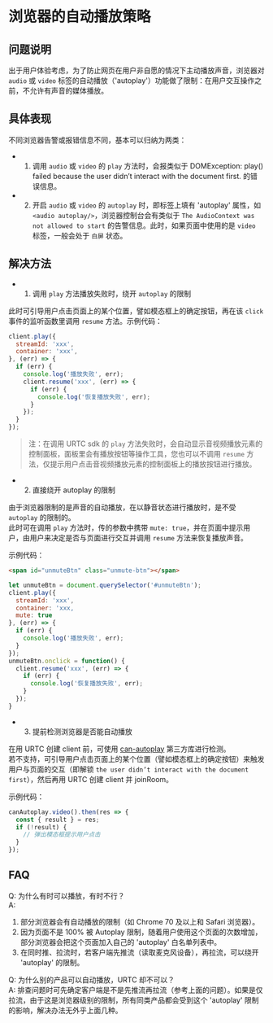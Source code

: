 # 浏览器的自动播放策略

## 问题说明

出于用户体验考虑，为了防止网页在用户非自愿的情况下主动播放声音，浏览器对 `audio` 或 `video` 标签的自动播放（'autoplay'）功能做了限制：在用户交互操作之前，不允许有声音的媒体播放。


## 具体表现

不同浏览器告警或报错信息不同，基本可以归纳为两类：

- 1. 调用 `audio` 或 `video` 的 `play` 方法时，会报类似于 DOMException: play() failed because the user didn’t interact with the document first. 的错误信息。

- 2. 开启 `audio` 或 `video`  的 `autoplay` 时，即标签上填有 'autoplay' 属性，如 `<audio autoplay/>`，浏览器控制台会有类似于 `The AudioContext was not allowed to start` 的告警信息。此时，如果页面中使用的是 `video` 标签，一般会处于 `白屏` 状态。


## 解决方法

- 1. 调用 `play` 方法播放失败时，绕开 `autoplay` 的限制

此时可引导用户点击页面上的某个位置，譬如模态框上的确定按钮，再在该  `click`  事件的监听函数里调用 `resume` 方法。示例代码：

```js
client.play({
  streamId: 'xxx',
  container: 'xxx',
}, (err) => {
  if (err) {
    console.log('播放失败', err);
    client.resume('xxx', (err) => {
      if (err) {
        console.log('恢复播放失败', err);
      }
    });
  }
});
```

> 注：在调用 URTC sdk 的 `play` 方法失败时，会自动显示音视频播放元素的控制面板，面板里会有播放按钮等操作工具，您也可以不调用 `resume` 方法，仅提示用户点击音视频播放元素的控制面板上的播放按钮进行播放。

- 2. 直接绕开 autoplay 的限制

由于浏览器限制的是声音的自动播放，在以静音状态进行播放时，是不受 `autoplay` 的限制的。    
此时可在调用 `play` 方法时，传的参数中携带 `mute: true`，并在页面中提示用户，由用户来决定是否与页面进行交互并调用 `resume` 方法来恢复播放声音。    

示例代码：

```html
<span id="unmuteBtn" class="unmute-btn"></span>
```

```js
let unmuteBtn = document.querySelector('#unmuteBtn');
client.play({
  streamId: 'xxx',
  container: 'xxx,
  mute: true
}, (err) => {
  if (err) {
    console.log('播放失败', err);
  }
});
unmuteBtn.onclick = function() {
  client.resume('xxx', (err) => {
    if (err) {
      console.log('恢复播放失败', err);
    }
  });
}
```

- 3. 提前检测浏览器是否能自动播放

在用 URTC 创建 client 前，可使用 [can-autoplay](https://www.npmjs.com/package/can-autoplay) 第三方库进行检测。    
若不支持，可引导用户点击页面上的某个位置（譬如模态框上的确定按钮）来触发用户与页面的交互（即解锁 `the user didn’t interact with the document first`），然后再用 URTC 创建 client 并 joinRoom。

示例代码：

```js
canAutoplay.video().then(res => {
  const { result } = res;
  if (!result) {
    // 弹出模态框提示用户点击
  }
});
```

## FAQ

Q: 为什么有时可以播放，有时不行？    
A:    
1. 部分浏览器会有自动播放的限制（如 Chrome 70 及以上和 Safari 浏览器）。    
2. 因为页面不是 100% 被 Autoplay 限制，随着用户使用这个页面的次数增加，部分浏览器会把这个页面加入自己的 'autoplay' 白名单列表中。    
3. 在同时推、拉流时，若客户端先推流（读取麦克风设备），再拉流，可以绕开 'autoplay' 的限制。   

Q: 为什么别的产品可以自动播放，URTC 却不可以？    
A: 排查问题时可先确定客户端是不是先推流再拉流（参考上面的问题）。如果是仅拉流，由于这是浏览器级别的限制，所有同类产品都会受到这个 'autoplay' 限制的影响，解决办法无外乎上面几种。
